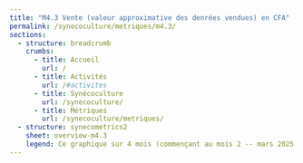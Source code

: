 ```yaml
---
title: "M4.3 Vente (valeur approximative des denrées vendues) en CFA"
permalink: /synecoculture/metriques/m4.3/
sections:
  - structure: breadcrumb
    crumbs:
      - title: Accueil
        url: /
      - title: Activités
        url: /#activites
      - title: Synécoculture
        url: /synecoculture/
      - title: Métriques
        url: /synecoculture/metriques/
  - structure: synecometrics2
    sheet: overview-m4.3
    legend: Ce graphique sur 4 mois (commençant au mois 2 -- mars 2025 -- car le mois 1 n'a pas assez de données) montre que la valeur marchande perçue des denrées produites en synécoculture est à peu près trois (3) fois supérieure aux parcelles conventionnelles. Ceci est d'autant plus marquant que les parcelles synécoles ne nécessitent aucun intrant chimique.
---
```

